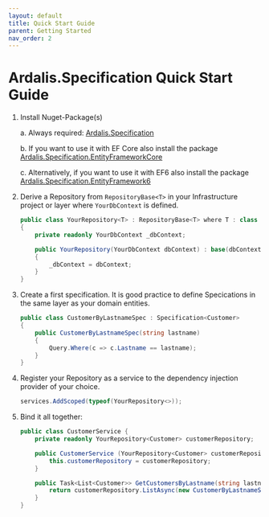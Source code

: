 ```yaml
---
layout: default
title: Quick Start Guide
parent: Getting Started
nav_order: 2
---
```


# Ardalis.Specification Quick Start Guide

1. Install Nuget-Package(s)

   a. Always required: [Ardalis.Specification](https://www.nuget.org/packages/Ardalis.Specification/)

   b. If you want to use it with EF Core also install the package [Ardalis.Specification.EntityFrameworkCore](https://www.nuget.org/packages/Ardalis.Specification.EntityFrameworkCore/)

   c. Alternatively, if you want to use it with EF6 also install the package [Ardalis.Specification.EntityFramework6](https://www.nuget.org/packages/Ardalis.Specification.EntityFramework6/)

2. Derive a Repository from `RepositoryBase<T>` in your Infrastructure project or layer where `YourDbContext` is defined.

   ```csharp
   public class YourRepository<T> : RepositoryBase<T> where T : class
   {
       private readonly YourDbContext _dbContext;

       public YourRepository(YourDbContext dbContext) : base(dbContext)
       {
           _dbContext = dbContext;
       }
   }
   ```

3. Create a first specification. It is good practice to define Specications in the same layer as your domain entities.

   ```csharp
   public class CustomerByLastnameSpec : Specification<Customer>
   {
       public CustomerByLastnameSpec(string lastname)
       {
           Query.Where(c => c.Lastname == lastname);
       }
   }
   ```

4. Register your Repository as a service to the dependency injection provider of your choice.

   ```csharp
   services.AddScoped(typeof(YourRepository<>));
   ```

5. Bind it all together:

   ```csharp
   public class CustomerService {
       private readonly YourRepository<Customer> customerRepository;

       public CustomerService (YourRepository<Customer> customerRepository) {
           this.customerRepository = customerRepository;
       }

       public Task<List<Customer>> GetCustomersByLastname(string lastname) {
           return customerRepository.ListAsync(new CustomerByLastnameSpec(lastname));
       }
   }
   ```

